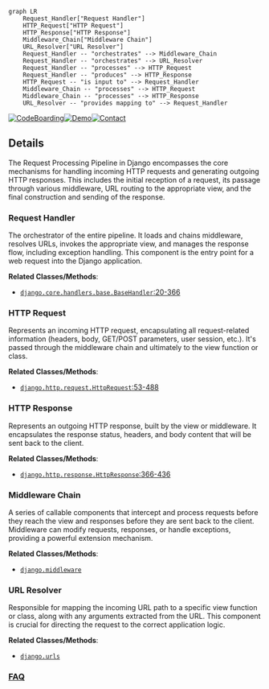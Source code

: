 ```mermaid
graph LR
    Request_Handler["Request Handler"]
    HTTP_Request["HTTP Request"]
    HTTP_Response["HTTP Response"]
    Middleware_Chain["Middleware Chain"]
    URL_Resolver["URL Resolver"]
    Request_Handler -- "orchestrates" --> Middleware_Chain
    Request_Handler -- "orchestrates" --> URL_Resolver
    Request_Handler -- "processes" --> HTTP_Request
    Request_Handler -- "produces" --> HTTP_Response
    HTTP_Request -- "is input to" --> Request_Handler
    Middleware_Chain -- "processes" --> HTTP_Request
    Middleware_Chain -- "processes" --> HTTP_Response
    URL_Resolver -- "provides mapping to" --> Request_Handler
```

[![CodeBoarding](https://img.shields.io/badge/Generated%20by-CodeBoarding-9cf?style=flat-square)](https://github.com/CodeBoarding/GeneratedOnBoardings)[![Demo](https://img.shields.io/badge/Try%20our-Demo-blue?style=flat-square)](https://www.codeboarding.org/demo)[![Contact](https://img.shields.io/badge/Contact%20us%20-%20contact@codeboarding.org-lightgrey?style=flat-square)](mailto:contact@codeboarding.org)

## Details

The Request Processing Pipeline in Django encompasses the core mechanisms for handling incoming HTTP requests and generating outgoing HTTP responses. This includes the initial reception of a request, its passage through various middleware, URL routing to the appropriate view, and the final construction and sending of the response.

### Request Handler
The orchestrator of the entire pipeline. It loads and chains middleware, resolves URLs, invokes the appropriate view, and manages the response flow, including exception handling. This component is the entry point for a web request into the Django application.


**Related Classes/Methods**:

- <a href="https://github.com/django/django/blob/main/django/core/handlers/base.py#L20-L366" target="_blank" rel="noopener noreferrer">`django.core.handlers.base.BaseHandler`:20-366</a>


### HTTP Request
Represents an incoming HTTP request, encapsulating all request-related information (headers, body, GET/POST parameters, user session, etc.). It's passed through the middleware chain and ultimately to the view function or class.


**Related Classes/Methods**:

- <a href="https://github.com/django/django/blob/main/django/http/request.py#L53-L488" target="_blank" rel="noopener noreferrer">`django.http.request.HttpRequest`:53-488</a>


### HTTP Response
Represents an outgoing HTTP response, built by the view or middleware. It encapsulates the response status, headers, and body content that will be sent back to the client.


**Related Classes/Methods**:

- <a href="https://github.com/django/django/blob/main/django/http/response.py#L366-L436" target="_blank" rel="noopener noreferrer">`django.http.response.HttpResponse`:366-436</a>


### Middleware Chain
A series of callable components that intercept and process requests before they reach the view and responses before they are sent back to the client. Middleware can modify requests, responses, or handle exceptions, providing a powerful extension mechanism.


**Related Classes/Methods**:

- <a href="https://github.com/django/django/blob/main/django/middleware/__init__.py" target="_blank" rel="noopener noreferrer">`django.middleware`</a>


### URL Resolver
Responsible for mapping the incoming URL path to a specific view function or class, along with any arguments extracted from the URL. This component is crucial for directing the request to the correct application logic.


**Related Classes/Methods**:

- <a href="https://github.com/django/django/blob/main/django/urls/__init__.py" target="_blank" rel="noopener noreferrer">`django.urls`</a>




### [FAQ](https://github.com/CodeBoarding/GeneratedOnBoardings/tree/main?tab=readme-ov-file#faq)